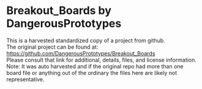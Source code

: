 
# Breakout_Boards by DangerousPrototypes  
This is a harvested standardized copy of a project from github.  
The original project can be found at:  
https://github.com/DangerousPrototypes/Breakout_Boards  
Please consult that link for additional, details, files, and license information.  
Note: It was auto harvested and if the original repo had more than one board file or anything out of the ordinary the files here are likely not representative.  
    